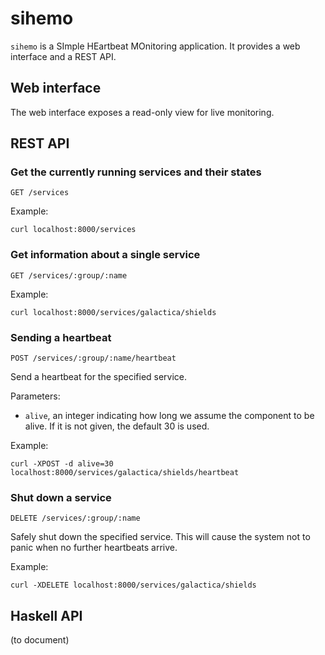 sihemo
======

`sihemo` is a SImple HEartbeat MOnitoring application. It provides a web
interface and a REST API.

Web interface
-------------

The web interface exposes a read-only view for live monitoring.

REST API
--------

### Get the currently running services and their states

    GET /services

Example:

    curl localhost:8000/services

### Get information about a single service

    GET /services/:group/:name

Example:

    curl localhost:8000/services/galactica/shields

### Sending a heartbeat

    POST /services/:group/:name/heartbeat

Send a heartbeat for the specified service.

Parameters:

- `alive`, an integer indicating how long we assume the component to be alive.
  If it is not given, the default 30 is used.

Example:

    curl -XPOST -d alive=30 localhost:8000/services/galactica/shields/heartbeat

### Shut down a service

    DELETE /services/:group/:name

Safely shut down the specified service. This will cause the system not to panic
when no further heartbeats arrive.

Example:

    curl -XDELETE localhost:8000/services/galactica/shields

Haskell API
-----------

(to document)
